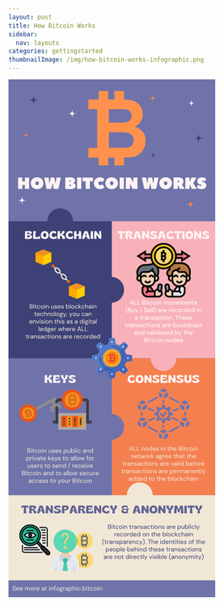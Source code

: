 ```yaml
---
layout: post
title: How Bitcoin Works
sidebar:
  nav: layouts
categories: gettingstarted
thumbnailImage: /img/how-bitcoin-works-infographic.png
---
```

![Bitcoin Block](/img/how-bitcoin-works-infographic.png)
